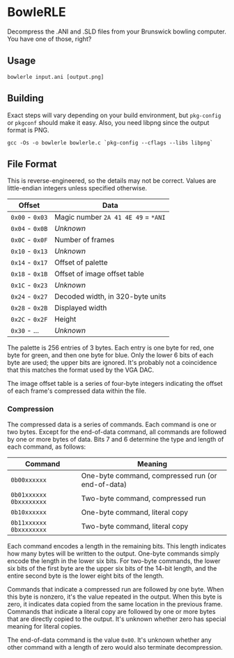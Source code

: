 # BowleRLE

Decompress the .ANI and .SLD files from your Brunswick bowling computer. You have one of those, right?

## Usage

```
bowlerle input.ani [output.png]
```

## Building

Exact steps will vary depending on your build environment, but `pkg-config` or `pkgconf` should make it easy.
Also, you need libpng since the output format is PNG.

```
gcc -Os -o bowlerle bowlerle.c `pkg-config --cflags --libs libpng`
```

## File Format

This is reverse-engineered, so the details may not be correct. Values are little-endian integers unless specified otherwise.

| Offset | Data |
| --- | --- |
| `0x00` - `0x03` | Magic number `2A 41 4E 49` = `*ANI` |
| `0x04` - `0x0B` | *Unknown* |
| `0x0C` - `0x0F` | Number of frames |
| `0x10` - `0x13` | *Unknown* |
| `0x14` - `0x17` | Offset of palette |
| `0x18` - `0x1B` | Offset of image offset table |
| `0x1C` - `0x23` | *Unknown* |
| `0x24` - `0x27` | Decoded width, in 320-byte units |
| `0x28` - `0x2B` | Displayed width |
| `0x2C` - `0x2F` | Height |
| `0x30` - ... | *Unknown* |

The palette is 256 entries of 3 bytes. Each entry is one byte for red, one byte for green, and then one byte for blue.
Only the lower 6 bits of each byte are used; the upper bits are ignored.
It's probably not a coincidence that this matches the format used by the VGA DAC.

The image offset table is a series of four-byte integers indicating the offset of each frame's compressed data within the file.

### Compression

The compressed data is a series of commands. Each command is one or two bytes.
Except for the end-of-data command, all commands are followed by one or more bytes of data.
Bits 7 and 6 determine the type and length of each command, as follows:

| Command | Meaning |
| --- | --- |
| `0b00xxxxxx` | One-byte command, compressed run (or end-of-data) |
| `0b01xxxxxx 0bxxxxxxxx` | Two-byte command, compressed run |
| `0b10xxxxxx` | One-byte command, literal copy |
| `0b11xxxxxx 0bxxxxxxxx` | Two-byte command, literal copy |

Each command encodes a length in the remaining bits. This length indicates how many bytes will be written to the output.
One-byte commands simply encode the length in the lower six bits.
For two-byte commands, the lower six bits of the first byte are the upper six bits of the 14-bit length, and the entire second byte is the lower eight bits of the length.

Commands that indicate a compressed run are followed by one byte. When this byte is nonzero, it's the value repeated in the output.
When this byte is zero, it indicates data copied from the same location in the previous frame.
Commands that indicate a literal copy are followed by one or more bytes that are directly copied to the output.
It's unknown whether zero has special meaning for literal copies.

The end-of-data command is the value `0x00`. It's unknown whether any other command with a length of zero would also terminate decompression.
